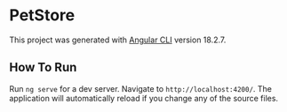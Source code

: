# PetStore

This project was generated with [Angular CLI](https://github.com/angular/angular-cli) version 18.2.7.

## How To Run

Run `ng serve` for a dev server. Navigate to `http://localhost:4200/`. The application will automatically reload if you change any of the source files.
